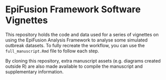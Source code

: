 # EpiFusion Framework Software Vignettes

This repository holds the code and data used for a series of vignettes on using the EpiFusion Analysis Framework to analyse some simulated outbreak datasets. To fully recreate the workflow, you can use the `full_manuscript.Rmd` file to follow each step.

By cloning this repository, extra manuscript assets (e.g. diagrams created outside R) are also made available to compile the manuscript and supplementary information.









